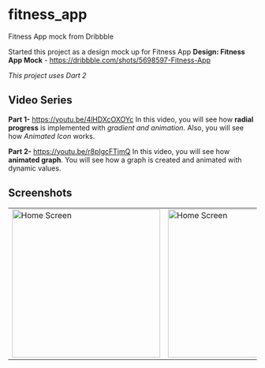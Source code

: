 # fitness_app

Fitness App mock from Dribbble

Started this project as a design mock up for Fitness App 
**Design: Fitness App Mock** - https://dribbble.com/shots/5698597-Fitness-App

*This project uses Dart 2*

## Video Series

**Part 1-** https://youtu.be/4lHDXcOXOYc
In this video, you will see how **radial progress** is implemented with *gradient and animation*. Also, you will see how *Animated Icon* works.

**Part 2-** https://youtu.be/r8pIgcFTjmQ
In this video, you will see how **animated graph**. You will see how a graph is created and animated with dynamic values.


## Screenshots
<table style={border:"none"}><tr><td><img src="https://github.com/TechieBlossom/FitnessApp/blob/master/screenshots/part1.png" alt="Home Screen" width="300"/></td><td><img src="https://github.com/TechieBlossom/FitnessApp/blob/master/screenshots/part2.png" alt="Home Screen" width="300"/></td></tr></table>
